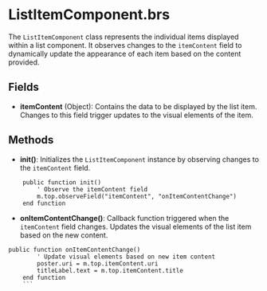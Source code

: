 # ListItemComponent.brs

The `ListItemComponent` class represents the individual items displayed within a list component. It observes changes to the `itemContent` field to dynamically update the appearance of each item based on the content provided.

## Fields

- **itemContent** (Object): Contains the data to be displayed by the list item. Changes to this field trigger updates to the visual elements of the item.

## Methods

- **init()**: Initializes the `ListItemComponent` instance by observing changes to the `itemContent` field.

```
    public function init()
        ' Observe the itemContent field
        m.top.observeField("itemContent", "onItemContentChange")
    end function
```

- **onItemContentChange()**: Callback function triggered when the `itemContent` field changes. Updates the visual elements of the list item based on the new content.

````
public function onItemContentChange()
        ' Update visual elements based on new item content
        poster.uri = m.top.itemContent.uri
        titleLabel.text = m.top.itemContent.title
    end function
    ```
````
